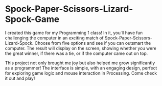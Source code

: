# Spock-Paper-Scissors-Lizard-Spock-Game
I created this game for my Programming 1 class! In it, you'll have fun challenging the computer in an exciting match of Spock-Paper-Scissors-Lizard-Spock. Choose from five options and see if you can outsmart the computer. The result will display on the screen, showing whether you were the great winner, if there was a tie, or if the computer came out on top.

This project not only brought me joy but also helped me grow significantly as a programmer! The interface is simple, with an engaging design, perfect for exploring game logic and mouse interaction in Processing. Come check it out and play!
